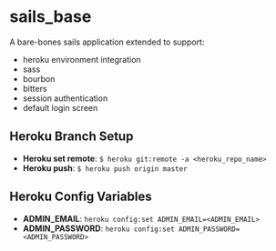 # sails_base
A bare-bones sails application extended to support:
* heroku environment integration
* sass
* bourbon
* bitters
* session authentication
* default login screen

## Heroku Branch Setup
* __Heroku set remote__: ```$ heroku git:remote -a <heroku_repo_name>```
* __Heroku push__: ```$ heroku push origin master```

## Heroku Config Variables
* __ADMIN_EMAIL__: ```heroku config:set ADMIN_EMAIL=<ADMIN_EMAIL>```
* __ADMIN_PASSWORD__: ```heroku config:set ADMIN_PASSWORD=<ADMIN_PASSWORD>```
